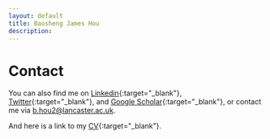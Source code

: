 ```yaml
---
layout: default
title: Baosheng James Hou
description: 
---
```


# Contact

You can also find me on [Linkedin](https://uk.linkedin.com/in/baosheng-james-hou-420931217){:target="_blank"}, [Twitter](https://twitter.com/i/flow/login?redirect_after_login=%2FJamesBHou){:target="_blank"}, and [Google Scholar](https://scholar.google.com/citations?user=hwPzzQcAAAAJ&hl=en){:target="_blank"}, or contact me via b.hou2@lancaster.ac.uk.

And here is a link to my [CV](docs/resume.pdf){:target="_blank"}.

<!-- [back](./) -->
